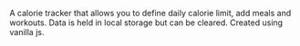 A calorie tracker that allows you to define daily calorie limit, add meals and workouts. Data is held in local storage but can be cleared. Created using vanilla js.
